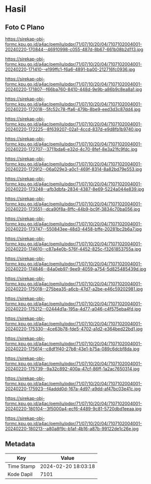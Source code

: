 # Hasil

## Foto C Plano

https://sirekap-obj-formc.kpu.go.id/a4ac/pemilu/pdpr/71/07/10/20/04/7107102004001-20240220-170844--46910998-c055-487d-8b67-661b08b2d113.jpg

https://sirekap-obj-formc.kpu.go.id/a4ac/pemilu/pdpr/71/07/10/20/04/7107102004001-20240220-171410--e199ffc1-f6a6-4891-ba00-212716fc0936.jpg

https://sirekap-obj-formc.kpu.go.id/a4ac/pemilu/pdpr/71/07/10/20/04/7107102004001-20240220-171807--f66ba760-8410-448d-9e9b-a86b9c8ea8a1.jpg

https://sirekap-obj-formc.kpu.go.id/a4ac/pemilu/pdpr/71/07/10/20/04/7107102004001-20240220-172018--5fc52c78-ffa6-479b-8be9-eed3d3c87dd4.jpg

https://sirekap-obj-formc.kpu.go.id/a4ac/pemilu/pdpr/71/07/10/20/04/7107102004001-20240220-172225--8f639207-02a1-4ccd-837d-e9d8fb1b9740.jpg

https://sirekap-obj-formc.kpu.go.id/a4ac/pemilu/pdpr/71/07/10/20/04/7107102004001-20240220-172707--3711bda6-e32d-4c70-8fef-8e3a21fc9fdc.jpg

https://sirekap-obj-formc.kpu.go.id/a4ac/pemilu/pdpr/71/07/10/20/04/7107102004001-20240220-172912--06a029e3-a0c1-469f-8314-8a82bd79e553.jpg

https://sirekap-obj-formc.kpu.go.id/a4ac/pemilu/pdpr/71/07/10/20/04/7107102004001-20240220-173248--afb3dbfa-2834-4387-8e69-5224a044e839.jpg

https://sirekap-obj-formc.kpu.go.id/a4ac/pemilu/pdpr/71/07/10/20/04/7107102004001-20240220-173551--dca90f8a-8ffc-44b9-bc9f-3834c70ba056.jpg

https://sirekap-obj-formc.kpu.go.id/a4ac/pemilu/pdpr/71/07/10/20/04/7107102004001-20240220-173747--550843ee-48d3-4458-bffe-20281bc2b6a7.jpg

https://sirekap-obj-formc.kpu.go.id/a4ac/pemilu/pdpr/71/07/10/20/04/7107102004001-20240220-174610--c87a4e0b-576f-4452-825c-f3261853755a.jpg

https://sirekap-obj-formc.kpu.go.id/a4ac/pemilu/pdpr/71/07/10/20/04/7107102004001-20240220-174846--84a0eb97-9ee9-4059-a754-5d825485439d.jpg

https://sirekap-obj-formc.kpu.go.id/a4ac/pemilu/pdpr/71/07/10/20/04/7107102004001-20240220-175018--275bea35-a6cb-47d7-a2be-e46c59202981.jpg

https://sirekap-obj-formc.kpu.go.id/a4ac/pemilu/pdpr/71/07/10/20/04/7107102004001-20240220-175212--02444d1a-195a-4d77-a046-c4f575eba4fd.jpg

https://sirekap-obj-formc.kpu.go.id/a4ac/pemilu/pdpr/71/07/10/20/04/7107102004001-20240220-175330--4ce63b78-fde5-4702-a1d2-e364bed22bd1.jpg

https://sirekap-obj-formc.kpu.go.id/a4ac/pemilu/pdpr/71/07/10/20/04/7107102004001-20240220-175614--c8df1f40-27b8-43e1-b75a-089c6dcbf8da.jpg

https://sirekap-obj-formc.kpu.go.id/a4ac/pemilu/pdpr/71/07/10/20/04/7107102004001-20240220-175739--9a32c892-400a-47cf-86ff-1a2ac7650314.jpg

https://sirekap-obj-formc.kpu.go.id/a4ac/pemilu/pdpr/71/07/10/20/04/7107102004001-20240220-175923--f4addd0d-167a-4d97-a9dd-af47bc03e41c.jpg

https://sirekap-obj-formc.kpu.go.id/a4ac/pemilu/pdpr/71/07/10/20/04/7107102004001-20240220-180104--3f5000a4-ecf6-4489-9c81-5720dbd1eeaa.jpg

https://sirekap-obj-formc.kpu.go.id/a4ac/pemilu/pdpr/71/07/10/20/04/7107102004001-20240220-180213--a80a8f9c-b1af-4b16-a87b-99122de1c26e.jpg


## Metadata

| Key        | Value               |
| ---------- | ------------------- |
| Time Stamp | 2024-02-20 18:03:18 |
| Kode Dapil | 7101                |



